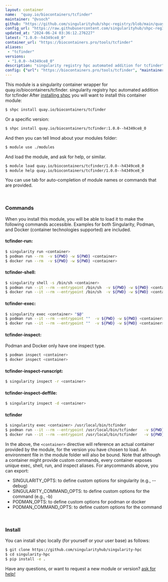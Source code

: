 ```yaml
---
layout: container
name:  "quay.io/biocontainers/tcfinder"
maintainer: "@vsoch"
github: "https://github.com/singularityhub/shpc-registry/blob/main/quay.io/biocontainers/tcfinder/container.yaml"
config_url: "https://raw.githubusercontent.com/singularityhub/shpc-registry/main/quay.io/biocontainers/tcfinder/container.yaml"
updated_at: "2024-06-24 03:36:12.276227"
latest: "1.0.0--h4349ce8_0"
container_url: "https://biocontainers.pro/tools/tcfinder"
aliases:
 - "tcfinder"
versions:
 - "1.0.0--h4349ce8_0"
description: "singularity registry hpc automated addition for tcfinder"
config: {"url": "https://biocontainers.pro/tools/tcfinder", "maintainer": "@vsoch", "description": "singularity registry hpc automated addition for tcfinder", "latest": {"1.0.0--h4349ce8_0": "sha256:b2c86fed4cb58b0107f6ec564cf00e29ce194d9165d06a24a62df0416552f7cb"}, "tags": {"1.0.0--h4349ce8_0": "sha256:b2c86fed4cb58b0107f6ec564cf00e29ce194d9165d06a24a62df0416552f7cb"}, "docker": "quay.io/biocontainers/tcfinder", "aliases": {"tcfinder": "/usr/local/bin/tcfinder"}}
---
```


This module is a singularity container wrapper for quay.io/biocontainers/tcfinder.
singularity registry hpc automated addition for tcfinder
After [installing shpc](#install) you will want to install this container module:


```bash
$ shpc install quay.io/biocontainers/tcfinder
```

Or a specific version:

```bash
$ shpc install quay.io/biocontainers/tcfinder:1.0.0--h4349ce8_0
```

And then you can tell lmod about your modules folder:

```bash
$ module use ./modules
```

And load the module, and ask for help, or similar.

```bash
$ module load quay.io/biocontainers/tcfinder/1.0.0--h4349ce8_0
$ module help quay.io/biocontainers/tcfinder/1.0.0--h4349ce8_0
```

You can use tab for auto-completion of module names or commands that are provided.

<br>

### Commands

When you install this module, you will be able to load it to make the following commands accessible.
Examples for both Singularity, Podman, and Docker (container technologies supported) are included.

#### tcfinder-run:

```bash
$ singularity run <container>
$ podman run --rm  -v ${PWD} -w ${PWD} <container>
$ docker run --rm  -v ${PWD} -w ${PWD} <container>
```

#### tcfinder-shell:

```bash
$ singularity shell -s /bin/sh <container>
$ podman run --it --rm --entrypoint /bin/sh  -v ${PWD} -w ${PWD} <container>
$ docker run --it --rm --entrypoint /bin/sh  -v ${PWD} -w ${PWD} <container>
```

#### tcfinder-exec:

```bash
$ singularity exec <container> "$@"
$ podman run --it --rm --entrypoint ""  -v ${PWD} -w ${PWD} <container> "$@"
$ docker run --it --rm --entrypoint ""  -v ${PWD} -w ${PWD} <container> "$@"
```

#### tcfinder-inspect:

Podman and Docker only have one inspect type.

```bash
$ podman inspect <container>
$ docker inspect <container>
```

#### tcfinder-inspect-runscript:

```bash
$ singularity inspect -r <container>
```

#### tcfinder-inspect-deffile:

```bash
$ singularity inspect -d <container>
```


#### tcfinder

```bash
$ singularity exec <container> /usr/local/bin/tcfinder
$ podman run --it --rm --entrypoint /usr/local/bin/tcfinder   -v ${PWD} -w ${PWD} <container> -c " $@"
$ docker run --it --rm --entrypoint /usr/local/bin/tcfinder   -v ${PWD} -w ${PWD} <container> -c " $@"
```



In the above, the `<container>` directive will reference an actual container provided
by the module, for the version you have chosen to load. An environment file in the
module folder will also be bound. Note that although a container
might provide custom commands, every container exposes unique exec, shell, run, and
inspect aliases. For anycommands above, you can export:

 - SINGULARITY_OPTS: to define custom options for singularity (e.g., --debug)
 - SINGULARITY_COMMAND_OPTS: to define custom options for the command (e.g., -b)
 - PODMAN_OPTS: to define custom options for podman or docker
 - PODMAN_COMMAND_OPTS: to define custom options for the command

<br>

### Install

You can install shpc locally (for yourself or your user base) as follows:

```bash
$ git clone https://github.com/singularityhub/singularity-hpc
$ cd singularity-hpc
$ pip install -e .
```

Have any questions, or want to request a new module or version? [ask for help!](https://github.com/singularityhub/singularity-hpc/issues)